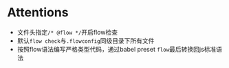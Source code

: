# Attentions

* 文件头指定`/* @flow */`开启flow检查
* 默认`flow check`与`.flowconfig`同级目录下所有文件
* 按照flow语法编写严格类型代码，通过babel preset `flow`最后转换回js标准语法
